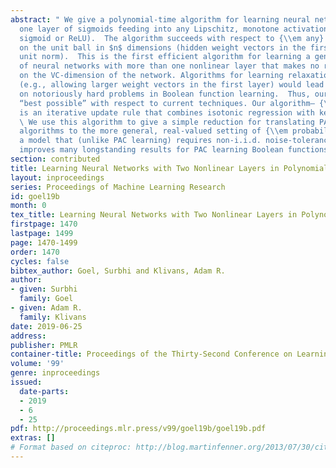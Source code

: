 ```yaml
---
abstract: " We give a polynomial-time algorithm for learning neural networks with
  one layer of sigmoids feeding into any Lipschitz, monotone activation function (e.g.,
  sigmoid or ReLU).  The algorithm succeeds with respect to {\\em any} distribution
  on the unit ball in $n$ dimensions (hidden weight vectors in the first layer have
  unit norm).  This is the first efficient algorithm for learning a general class
  of neural networks with more than one nonlinear layer that makes no restrictions
  on the VC-dimension of the network. Algorithms for learning relaxations of our model
  (e.g., allowing larger weight vectors in the first layer) would lead to breakthroughs
  on notoriously hard problems in Boolean function learning.  Thus, our results are
  “best possible” with respect to current techniques. Our algorithm– {\\em Alphatron}–
  is an iterative update rule that combines isotonic regression with kernel methods.
  \ We use this algorithm to give a simple reduction for translating PAC learning
  algorithms to the more general, real-valued setting of {\\em probabilistic concepts},
  a model that (unlike PAC learning) requires non-i.i.d. noise-tolerance.  This substantially
  improves many longstanding results for PAC learning Boolean functions. "
section: contributed
title: Learning Neural Networks with Two Nonlinear Layers in Polynomial Time
layout: inproceedings
series: Proceedings of Machine Learning Research
id: goel19b
month: 0
tex_title: Learning Neural Networks with Two Nonlinear Layers in Polynomial Time
firstpage: 1470
lastpage: 1499
page: 1470-1499
order: 1470
cycles: false
bibtex_author: Goel, Surbhi and Klivans, Adam R.
author:
- given: Surbhi
  family: Goel
- given: Adam R.
  family: Klivans
date: 2019-06-25
address: 
publisher: PMLR
container-title: Proceedings of the Thirty-Second Conference on Learning Theory
volume: '99'
genre: inproceedings
issued:
  date-parts:
  - 2019
  - 6
  - 25
pdf: http://proceedings.mlr.press/v99/goel19b/goel19b.pdf
extras: []
# Format based on citeproc: http://blog.martinfenner.org/2013/07/30/citeproc-yaml-for-bibliographies/
---
```

